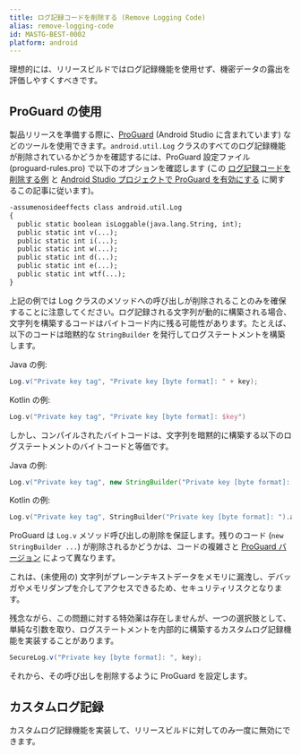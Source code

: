 ```yaml
---
title: ログ記録コードを削除する (Remove Logging Code)
alias: remove-logging-code
id: MASTG-BEST-0002
platform: android
---
```


理想的には、リリースビルドではログ記録機能を使用せず、機密データの露出を評価しやすくすべきです。

## ProGuard の使用

製品リリースを準備する際に、[ProGuard](../tools/android/MASTG-TOOL-0022.md) (Android Studio に含まれています) などのツールを使用できます。`android.util.Log` クラスのすべてのログ記録機能が削除されているかどうかを確認するには、ProGuard 設定ファイル (proguard-rules.pro) で以下のオプションを確認します (この [ログ記録コードを削除する例](https://www.guardsquare.com/en/products/proguard/manual/examples#logging "ProGuard\'s example of removing logging code") と [Android Studio プロジェクトで ProGuard を有効にする](https://developer.android.com/studio/build/shrink-code#enable "Android Developer - Enable shrinking, obfuscation, and optimization") に関するこの記事に従います)。

```default
-assumenosideeffects class android.util.Log
{
  public static boolean isLoggable(java.lang.String, int);
  public static int v(...);
  public static int i(...);
  public static int w(...);
  public static int d(...);
  public static int e(...);
  public static int wtf(...);
}
```

上記の例では Log クラスのメソッドへの呼び出しが削除されることのみを確保することに注意してください。ログ記録される文字列が動的に構築される場合、文字列を構築するコードはバイトコード内に残る可能性があります。たとえば、以下のコードは暗黙的な `StringBuilder` を発行してログステートメントを構築します。

Java の例:

```java
Log.v("Private key tag", "Private key [byte format]: " + key);
```

Kotlin の例:

```kotlin
Log.v("Private key tag", "Private key [byte format]: $key")
```

しかし、コンパイルされたバイトコードは、文字列を暗黙的に構築する以下のログステートメントのバイトコードと等価です。

Java の例:

```java
Log.v("Private key tag", new StringBuilder("Private key [byte format]: ").append(key.toString()).toString());
```

Kotlin の例:

```kotlin
Log.v("Private key tag", StringBuilder("Private key [byte format]: ").append(key).toString())
```

ProGuard は `Log.v` メソッド呼び出しの削除を保証します。残りのコード (`new StringBuilder ...`) が削除されるかどうかは、コードの複雑さと [ProGuard バージョン](https://stackoverflow.com/questions/6009078/removing-unused-strings-during-proguard-optimisation "Removing unused strings during ProGuard optimization ") によって異なります。

これは、(未使用の) 文字列がプレーンテキストデータをメモリに漏洩し、デバッガやメモリダンプを介してアクセスできるため、セキュリティリスクとなります。

残念ながら、この問題に対する特効薬は存在しませんが、一つの選択肢として、単純な引数を取り、ログステートメントを内部的に構築するカスタムログ記録機能を実装することがあります。

```java
SecureLog.v("Private key [byte format]: ", key);
```

それから、その呼び出しを削除するように ProGuard を設定します。

## カスタムログ記録

カスタムログ記録機能を実装して、リリースビルドに対してのみ一度に無効にできます。
